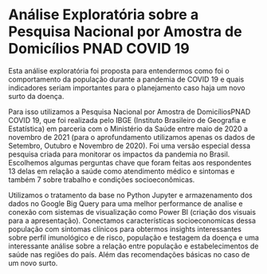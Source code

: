 # **Análise Exploratória sobre a Pesquisa Nacional por Amostra de Domicílios​ PNAD COVID 19**

Esta análise exploratória foi proposta para entendermos como foi o comportamento da população durante a pandemia de COVID 19 e quais indicadores seriam importantes para o planejamento caso haja um novo surto da doença.

Para isso utilizamos a Pesquisa Nacional por Amostra de Domicílios​ PNAD COVID 19, que foi realizada pelo IBGE (Instituto Brasileiro de Geografia e Estatística) em parceria com o Ministério da Saúde entre maio de 2020 a novembro de 2021 (para o aprofundamento utilizamos apenas os dados de Setembro, Outubro e Novembro de 2020). Foi uma versão especial dessa pesquisa criada para monitorar os impactos da pandemia no Brasil.
Escolhemos algumas perguntas chave que foram feitas aos respondentes 13 delas em relação a saúde como atendimento médico e sintomas e também 7 sobre trabalho e condições socioeconômicas.

Utilizamos o tratamento da base no Python Jupyter e armazenamento dos dados no Google Big Query para uma melhor performance de analise e conexão com sistemas de visualização como Power BI (criação dos visuais para a apresentação).
Conectamos características socioeconomicas dessa população com sintomas clínicos para obtermos insights interessantes sobre perfil imunológico e de risco, população e testagem da doença e uma interessante análise sobre a relação entre população e estabelecimentos de saúde nas regiões do país. Além das recomendações básicas no caso de um novo surto.
